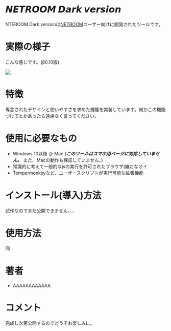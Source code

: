 # 𝙉𝙀𝙏𝙍𝙊𝙊𝙈 𝘿𝙖𝙧𝙠 𝙫𝙚𝙧𝙨𝙞𝙤𝙣

NTEROOM Dark versionは[NETROOM](https://netroom.oz96.com/)ユーザー向けに開発されたツールです。

# 実際の様子

こんな感じです。(β0.10版)

  ![](https://imgur.com/a/9rT279.gif)


# 特徴

専念されたデザインと使いやすさを求めた機能を実装しています。何かこの機能つけてとかあったら遠慮なく言ってください。

# 使用に必要なもの

* Windows 10以降 か Mac (***このツールはスマホ用ページに対応していません。*** また、Macの動作も保証していません。)
* 常識的に考えて一般的なjsの実行を許可されたブラウザ(雑だなオイ
* Tempermonkeyなど、ユーザースクリプトが実行可能な拡張機能

# インストール(導入)方法

試作なのでまだ公開できません、、、

# 使用方法

同

# 著者

* AAAAAAAAAAAA

# コメント

完成し次第公開するのでどうぞお楽しみに。
